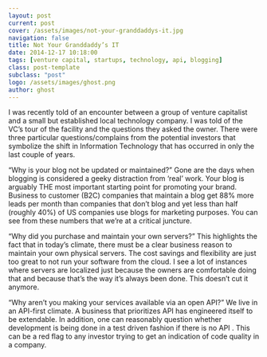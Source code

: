 ```yaml
---
layout: post
current: post
cover: /assets/images/not-your-granddaddys-it.jpg
navigation: false
title: Not Your Granddaddy’s IT
date: 2014-12-17 10:18:00
tags: [venture capital, startups, technology, api, blogging]
class: post-template
subclass: "post"
logo: /assets/images/ghost.png
author: ghost
---
```


I was recently told of an encounter between a group of venture capitalist and a small but established local technology company. I was told of the VC’s tour of the facility and the questions they asked the owner. There were three particular questions/complains from the potential investors that symbolize the shift in Information Technology that has occurred in only the last couple of years.

“Why is your blog not be updated or maintained?”
Gone are the days when blogging is considered a geeky distraction from ‘real’ work. Your blog is arguably THE most important starting point for promoting your brand. Business to customer (B2C) companies that maintain a blog get 88% more leads per month than companies that don’t blog and yet less than half (roughly 40%) of US companies use blogs for marketing purposes. You can see from these numbers that we’re at a critical juncture.

“Why did you purchase and maintain your own servers?”
This highlights the fact that in today’s climate, there must be a clear business reason to maintain your own physical servers. The cost savings and flexibility are just too great to not run your software from the cloud. I see a lot of instances where servers are localized just because the owners are comfortable doing that and because that’s the way it’s always been done. This doesn’t cut it anymore.

“Why aren’t you making your services available via an open API?”
We live in an API-first climate. A business that prioritizes API has engineered itself to be extendable. In addition, one can reasonably question whether development is being done in a test driven fashion if there is no API . This can be a red flag to any investor trying to get an indication of code quality in a company.
